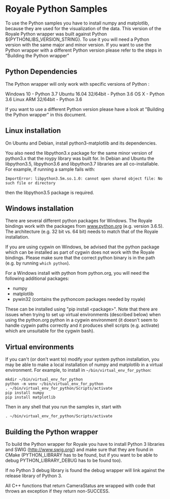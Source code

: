 Royale Python Samples
=====================

To use the Python samples you have to install numpy and matplotlib,
because they are used for the visualization of the data.
This version of the Royale Python wrapper was built against Python ${PYTHONLIBS_VERSION_STRING}.
To use it you will need a Python version with the same major and minor version.
If you want to use the Python wrapper with a different Python version please refer to 
the steps in "Building the Python wrapper"

Python Dependencies
---------------------
The Python wrapper will only work with specific versions of Python : 

 Windows 10            - Python 3.7
 Ubuntu 16.04 32/64bit - Python 3.6
 OS X                  - Python 3.6
 Linux ARM 32/64bit    - Python 3.6

If you want to use a different Python version please have a look at
"Building the Python wrapper" in this document. 
 

Linux installation
------------------

On Ubuntu and Debian, install python3-matplotlib and its dependencies.

You also need the libpython3.x package for the same minor version of python3.x that the roypy
library was built for. In Debian and Ubuntu the libpython3.5, libpython3.6 and libpython3.7
libraries are all co-installable. For example, if running a sample fails with:

    ImportError: libpython3.5m.so.1.0: cannot open shared object file: No such file or directory

then the libpython3.5 package is required.


Windows installation
--------------------

There are several different python packages for Windows. The Royale
bindings work with the packages from www.python.org (e.g. version
3.6.5). The architecture (e.g. 32 bit vs. 64 bit) needs to match that
of the Royale installation.

If you are using cygwin on Windows, be advised that the python package
which can be installed as part of cygwin does not work with the Royale
bindings. Please make sure that the correct python binary is in the
path (e.g. by running ``which python``).

For a Windows install with python from python.org, you will need the
following additional packages:
- numpy
- matplotlib
- pywin32 (contains the pythoncom packages needed by royale)

These can be installed using "pip install &lt;package&gt;". Note that there
are issues when trying to set up virtual environments (described
below) when using the python.org python in a cygwin environment (it
doesn't seem to handle cygwin paths correctly and it produces shell
scripts (e.g. activate) which are unsuitable for the cygwin bash).


Virtual environments
--------------------

If you can't (or don't want to) modify your system python
installation, you may be able to make a local installation of numpy
and matplotlib in a virtual environment. For example, to install in
`~/bin/virtual_env_for_python`:

```
mkdir ~/bin/virtual_env_for_python
python -m venv ~/bin/virtual_env_for_python
. ~/bin/virtual_env_for_python/Scripts/activate
pip install numpy
pip install matplotlib
```

Then in any shell that you run the samples in, start with

```
. ~/bin/virtual_env_for_python/Scripts/activate
```


Building the Python wrapper
---------------------------

To build the Python wrapper for Royale you have to install Python 3 libraries 
and SWIG (http://www.swig.org/) and make sure that they are found in CMake 
(PYTHON\_LIBRARY has to be found, but if you want to be able to debug 
PYTHON\_LIBRARY\_DEBUG has to be found too).

If no Python 3 debug library is found the debug wrapper will link against the
release library of Python 3.

All C++ functions that return CameraStatus are wrapped with code that throws an
exception if they return non-SUCCESS.

